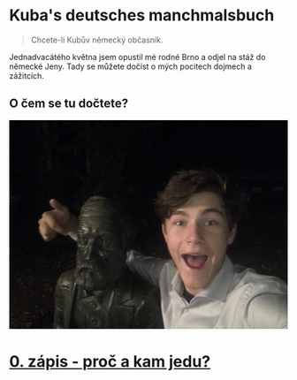 # Kuba's deutsches manchmalsbuch
> Chcete-li Kubův německý občasník.

Jednadvacátého května jsem opustil mé rodné Brno a odjel na stáž do německé Jeny. Tady se můžete dočíst o mých pocitech dojmech a zážitcích. 

## O čem se tu dočtete?

[![Já a Ernst Abbe](0/ja_a_abbe.jpg)](0/index.md)
# [0. zápis - proč a kam jedu?](0/index.md)
